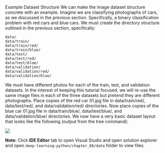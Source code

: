 Example Dataset Structure
We can make the image dataset structure concrete with an example. Imagine we are classifying
photographs of cars, as we discussed in the previous section. Specifically, a binary classification
problem with red cars and blue cars. We must create the directory structure outlined in the
previous section, specifically:

```
data/
data/train/
data/train/red/
data/train/blue/
data/test/
data/test/red/
data/test/blue/
data/validation/
data/validation/red/
data/validation/blue/
```

We must have different photos for each of the train, test, and validation datasets. In the
interest of keeping this tutorial focused, we will re-use the same image files in each of the three
datasets but pretend they are different photographs. Place copies of the red car 01.jpg file in
data/train/red/, data/test/red/, and data/validation/red/ directories. Now place copies
of the blue car 01.jpg file in data/train/blue/, data/test/blue/, and data/validation/blue/
directories. We now have a very basic dataset layout that looks like the following (output from
the tree command):

![](https://github.com/fenago/katacoda-scenarios/raw/master/deep-learning-computer-vision/deep-learning-computer-vision-chapter-08/steps/4/1.JPG)

**Note:** Click **IDE Editor** tab to open Visual Studio and open solution explorer and open `deep-learning-python/chapter_08/data` folder to view files.